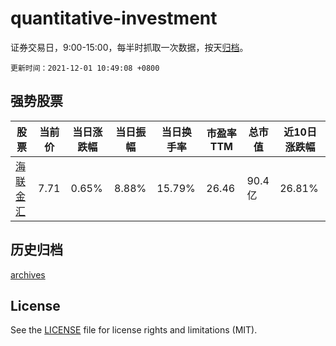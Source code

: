 # quantitative-investment

证券交易日，9:00-15:00，每半时抓取一次数据，按天[归档](archives)。

`更新时间：2021-12-01 10:49:08 +0800`

## 强势股票

|股票|当前价|当日涨跌幅|当日振幅|当日换手率|市盈率TTM|总市值|近10日涨跌幅|
|----|----|----|----|----|----|----|----|
|[海联金汇](https://xueqiu.com/S/SZ002537)|7.71|0.65%|8.88%|15.79%|26.46|90.4亿|26.81%|

## 历史归档

[archives](archives)

## License

See the [LICENSE](LICENSE) file for license rights and limitations (MIT).
